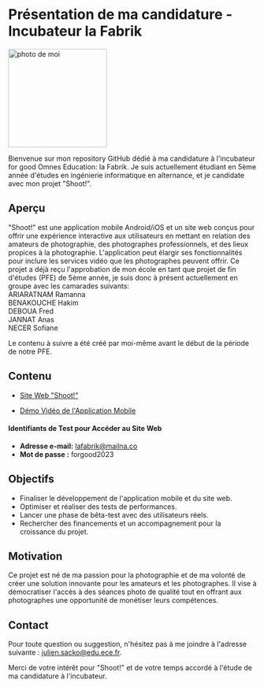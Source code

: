 # Présentation de ma candidature - Incubateur la Fabrik

<img src="https://bqomuhjgoihubwcaojgb.supabase.co/storage/v1/object/public/avatars/sacko_julien.jpg" width="200" alt="photo de moi">



Bienvenue sur mon repository GitHub dédié à ma candidature à l'incubateur for good Omnes Education: la Fabrik. Je suis actuellement étudiant en 5ème année d'études en ingénierie informatique en alternance, et je candidate avec mon projet "Shoot!".

## Aperçu

"Shoot!" est une application mobile Android/iOS et un site web conçus pour offrir une expérience interactive aux utilisateurs en mettant en relation des amateurs de photographie, des photographes professionnels, et des lieux propices à la photographie. L'application peut élargir ses fonctionnalités pour inclure les services vidéo que les photographes peuvent offrir.
Ce projet a déjà reçu l'approbation de mon école en tant que projet de fin d'études (PFE) de 5ème année, je suis donc à présent actuellement en groupe avec les camarades suivants:<br>
ARIARATNAM Ramanna<br>
BENAKOUCHE Hakim<br>
DEBOUA Fred<br>
JANNAT Anas<br>
NECER Sofiane<br>

Le contenu à suivre a été créé par moi-même avant le début de la période de notre PFE.
## Contenu

- [Site Web "Shoot!"](https://651a08a54c5cd724fd12551a--shoot-snee.netlify.app/) 

- [Démo Vidéo de l'Application Mobile](https://drive.google.com/file/d/1OcbRrf0SnHaRynevYLW8gD6etEdhcwIR/view?usp=sharing)
#### Identifiants de Test pour Accéder au Site Web
- **Adresse e-mail:** lafabrik@mailna.co
- **Mot de passe :** forgood2023

## Objectifs

- Finaliser le développement de l'application mobile et du site web.
- Optimiser et réaliser des tests de performances.
- Lancer une phase de bêta-test avec des utilisateurs réels.
- Rechercher des financements et un accompagnement pour la croissance du projet.

## Motivation

Ce projet est né de ma passion pour la photographie et de ma volonté de créer une solution innovante pour les amateurs et les photographes. Il vise à démocratiser l'accès à des séances photo de qualité tout en offrant aux photographes une opportunité de monétiser leurs compétences.

## Contact

Pour toute question ou suggestion, n'hésitez pas à me joindre à l'adresse suivante : [julien.sacko@edu.ece.fr](mailto:julien.sacko@edu.ece.fr).

Merci de votre intérêt pour "Shoot!" et de votre temps accordé à l'étude de ma candidature à l'incubateur.
